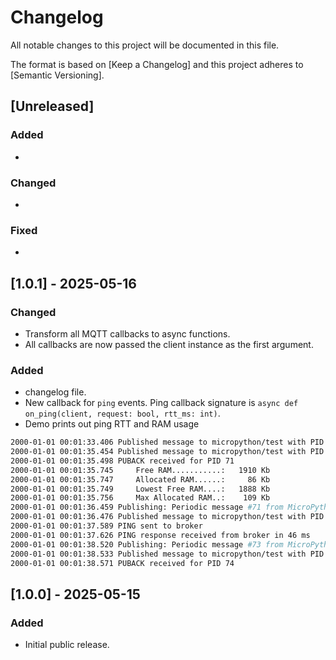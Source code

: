 # Changelog

All notable changes to this project will be documented in this file.

The format is based on [Keep a Changelog] and this project adheres to [Semantic Versioning].

## [Unreleased]
### Added
- 

### Changed
- 

### Fixed
- 

## [1.0.1] - 2025-05-16
### Changed
- Transform all MQTT callbacks to async functions.
- All callbacks are now passed the client instance as the first argument.

### Added
- changelog file.
- New callback for `ping` events. Ping callback signature is `async def on_ping(client, request: bool, rtt_ms: int)`.
- Demo prints out ping RTT and RAM usage
```bash
2000-01-01 00:01:33.406 Published message to micropython/test with PID 69
2000-01-01 00:01:35.454 Published message to micropython/test with PID 71
2000-01-01 00:01:35.498 PUBACK received for PID 71
2000-01-01 00:01:35.745     Free RAM...........:   1910 Kb
2000-01-01 00:01:35.747     Allocated RAM......:     86 Kb
2000-01-01 00:01:35.749     Lowest Free RAM....:   1888 Kb
2000-01-01 00:01:35.756     Max Allocated RAM..:    109 Kb
2000-01-01 00:01:36.459 Publishing: Periodic message #71 from MicroPython
2000-01-01 00:01:36.476 Published message to micropython/test with PID 72
2000-01-01 00:01:37.589 PING sent to broker
2000-01-01 00:01:37.626 PING response received from broker in 46 ms
2000-01-01 00:01:38.520 Publishing: Periodic message #73 from MicroPython
2000-01-01 00:01:38.533 Published message to micropython/test with PID 74
2000-01-01 00:01:38.571 PUBACK received for PID 74
```

## [1.0.0] - 2025-05-15
### Added
- Initial public release.